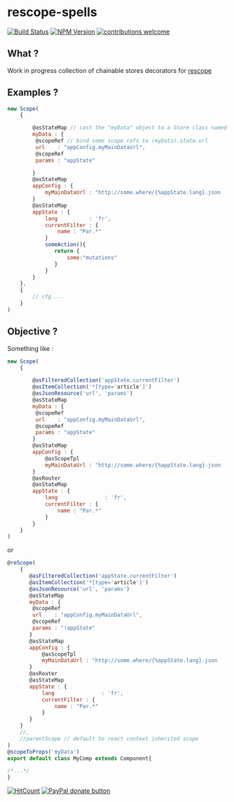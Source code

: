 # rescope-spells

[![Build Status](https://travis-ci.org/CaipiLabs/rescope-spells.svg?branch=master)](https://travis-ci.org/CaipiLabs/rescope-spells)
[![NPM Version](https://badge.fury.io/js/rescope-spells.svg?style=flat)](https://npmjs.org/package/rescope-spells)
[![contributions welcome](https://img.shields.io/badge/contributions-welcome-brightgreen.svg?style=flat)](#)

## What ?

Work in progress collection of chainable stores decorators for [rescope](https://github.com/CaipiLabs/ReScope)

## Examples ?

```jsx
new Scope(
    {

        @asStateMap // cast the "myData" object to a Store class named "myData"
        myData : {
         @scopeRef // bind some scope refs to (myData).state.url
         url    : "appConfig.myMainDataUrl",
         @scopeRef
         params : "appState"

        }
        @asStateMap
        appConfig : {
            myMainDataUrl : "http://some.where/{%appState.lang}.json
        }
        @asStateMap
        appState : {
            lang          : 'fr',
            currentFilter : {
                name : "Par.*"
            }
            someAction(){
               return {
                   some:"mutations"
               }
            }
        }
    },
    {
        // cfg ...
    }
)
```

## Objective ?

Something like :

```jsx
new Scope(
    {

        @asFilteredCollection('appState.currentFilter')
        @asItemCollection('*[type='article']')
        @asJsonResource('url', 'params')
        @asStateMap
        myData : {
         @scopeRef
         url    : "appConfig.myMainDataUrl",
         @scopeRef
         params : "appState"
        }
        @asStateMap
        appConfig : {
            @asScopeTpl
            myMainDataUrl : "http://some.where/{%appState.lang}.json
        }
        @asRouter
        @asStateMap
        appState : {
            lang               : 'fr',
            currentFilter : {
                name : "Par.*"
            }
        }
    }
)

```

or

```jsx
@reScope(
    {
       @asFilteredCollection('appState.currentFilter')
       @asItemCollection('*[type='article']')
       @asJsonResource('url', 'params')
       @asStateMap
       myData : {
        @scopeRef
        url    : "appConfig.myMainDataUrl",
        @scopeRef
        params : "!appState"
       }
       @asStateMap
       appConfig : {
           @asScopeTpl
           myMainDataUrl : "http://some.where/{%appState.lang}.json
       }
       @asRouter
       @asStateMap
       appState : {
           lang               : 'fr',
           currentFilter : {
               name : "Par.*"
           }
       }
    }
    //,
    //parentScope // default to react context inherited scope
)
@scopeToProps('myData')
export default class MyComp extends Component{

/*...*/
}
```

[![HitCount](http://hits.dwyl.io/caipilabs/Caipilabs/rescope-spells.svg)](http://hits.dwyl.io/caipilabs/Caipilabs/rescope-spells)
<span class="badge-paypal"><a href="https://www.paypal.com/cgi-bin/webscr?cmd=_s-xclick&hosted_button_id=VWKR3TWQ2U2AC" title="Donate to this project using Paypal"><img src="https://img.shields.io/badge/paypal-donate-yellow.svg" alt="PayPal donate button" /></a></span>

